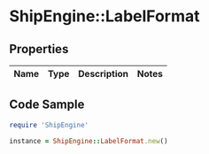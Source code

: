 # ShipEngine::LabelFormat

## Properties

Name | Type | Description | Notes
------------ | ------------- | ------------- | -------------

## Code Sample

```ruby
require 'ShipEngine'

instance = ShipEngine::LabelFormat.new()
```



